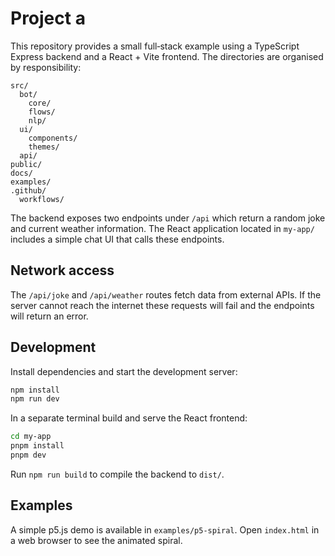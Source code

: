 # Project a

This repository provides a small full‑stack example using a TypeScript Express
backend and a React + Vite frontend.  The directories are organised by
responsibility:

```
src/
  bot/
    core/
    flows/
    nlp/
  ui/
    components/
    themes/
  api/
public/
docs/
examples/
.github/
  workflows/
```

The backend exposes two endpoints under `/api` which return a random joke and
current weather information.  The React application located in `my-app/`
includes a simple chat UI that calls these endpoints.

## Network access

The `/api/joke` and `/api/weather` routes fetch data from external APIs. If
the server cannot reach the internet these requests will fail and the endpoints
will return an error.

## Development

Install dependencies and start the development server:

```bash
npm install
npm run dev
```

In a separate terminal build and serve the React frontend:

```bash
cd my-app
pnpm install
pnpm dev
```

Run `npm run build` to compile the backend to `dist/`.

## Examples

A simple p5.js demo is available in `examples/p5-spiral`. Open `index.html` in a web browser to see the animated spiral.
